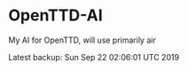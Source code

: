 # OpenTTD-AI
My AI for OpenTTD, will use primarily air

Latest backup: Sun Sep 22 02:06:01 UTC 2019
